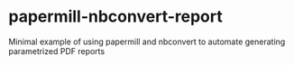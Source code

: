 # papermill-nbconvert-report
Minimal example of using papermill and nbconvert to automate generating parametrized PDF reports
